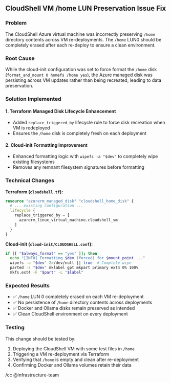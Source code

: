 ## CloudShell VM /home LUN Preservation Issue Fix

### Problem
The CloudShell Azure virtual machine was incorrectly preserving `/home` directory contents across VM re-deployments. The `/home` LUN0 should be completely erased after each re-deploy to ensure a clean environment.

### Root Cause
While the cloud-init configuration was set to force format the `/home` disk (`format_and_mount 0 homefs /home yes`), the Azure managed disk was persisting across VM updates rather than being recreated, leading to data preservation.

### Solution Implemented

#### 1. Terraform Managed Disk Lifecycle Enhancement
- Added `replace_triggered_by` lifecycle rule to force disk recreation when VM is redeployed
- Ensures the `/home` disk is completely fresh on each deployment

#### 2. Cloud-init Formatting Improvement  
- Enhanced formatting logic with `wipefs -a "$dev"` to completely wipe existing filesystems
- Removes any remnant filesystem signatures before formatting

### Technical Changes

**Terraform (`cloudshell.tf`):**
```terraform
resource "azurerm_managed_disk" "cloudshell_home_disk" {
  # ... existing configuration ...
  lifecycle {
    replace_triggered_by = [
      azurerm_linux_virtual_machine.cloudshell_vm
    ]
  }
}
```

**Cloud-init (`cloud-init/CLOUDSHELL.conf`):**
```bash
if [[ "$always_format" == "yes" ]]; then
  echo "[INFO] Formatting $dev (forced) for $mount_point ..."
  wipefs -a "$dev" 2>/dev/null || true  # Complete wipe
  parted -s "$dev" mklabel gpt mkpart primary ext4 0% 100%
  mkfs.ext4 -F "$part" -L "$label"
```

### Expected Results
- ✅ `/home` LUN 0 completely erased on each VM re-deployment
- ✅ No persistence of `/home` directory contents across deployments  
- ✅ Docker and Ollama disks remain preserved as intended
- ✅ Clean CloudShell environment on every deployment

### Testing
This change should be tested by:
1. Deploying the CloudShell VM with some test files in `/home`
2. Triggering a VM re-deployment via Terraform
3. Verifying that `/home` is empty and clean after re-deployment
4. Confirming Docker and Ollama volumes retain their data

/cc @infrastructure-team
